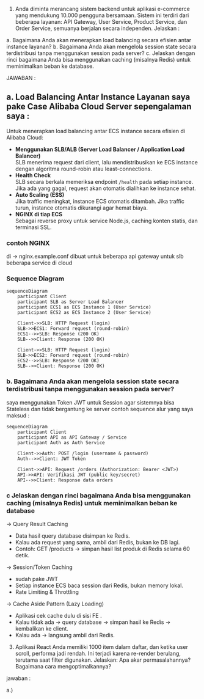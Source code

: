1. Anda diminta merancang sistem backend untuk aplikasi e-commerce yang mendukung 10.000 pengguna bersamaan. Sistem ini terdiri dari beberapa layanan: API Gateway, User Service, Product Service, dan Order Service, semuanya berjalan secara independen. Jelaskan :

a. Bagaimana Anda akan menerapkan load balancing secara efisien antar instance layanan?
b. Bagaimana Anda akan mengelola session state secara terdistribusi tanpa menggunakan session pada server?
c. Jelaskan dengan rinci bagaimana Anda bisa menggunakan caching (misalnya Redis) untuk meminimalkan beban ke database.

JAWABAN :
## a. Load Balancing Antar Instance Layanan saya pake Case Alibaba Cloud Server sepengalaman saya :
Untuk menerapkan load balancing antar ECS instance secara efisien di Alibaba Cloud:
- **Menggunakan SLB/ALB (Server Load Balancer / Application Load Balancer)**  
  SLB menerima request dari client, lalu mendistribusikan ke ECS instance dengan algoritma round-robin atau least-connections.
- **Health Check**  
  SLB secara berkala memeriksa endpoint `/health` pada setiap instance. Jika ada yang gagal, request akan otomatis dialihkan ke instance sehat.
- **Auto Scaling (ESS)**  
  Jika traffic meningkat, instance ECS otomatis ditambah. Jika traffic turun, instance otomatis dikurangi agar hemat biaya.
- **NGINX di tiap ECS**  
  Sebagai reverse proxy untuk service Node.js, caching konten statis, dan terminasi SSL.

### contoh NGINX
di -> nginx.example.conf
dibuat untuk beberapa api gateway untuk slb beberapa service di cloud

### Sequence Diagram
```mermaid
sequenceDiagram
    participant Client
    participant SLB as Server Load Balancer
    participant ECS1 as ECS Instance 1 (User Service)
    participant ECS2 as ECS Instance 2 (User Service)

    Client->>SLB: HTTP Request (login)
    SLB->>ECS1: Forward request (round-robin)
    ECS1-->>SLB: Response (200 OK)
    SLB-->>Client: Response (200 OK)

    Client->>SLB: HTTP Request (login)
    SLB->>ECS2: Forward request (round-robin)
    ECS2-->>SLB: Response (200 OK)
    SLB-->>Client: Response (200 OK)
 ```

### b. Bagaimana Anda akan mengelola session state secara terdistribusi tanpa menggunakan session pada server?

saya menggunakan Token JWT untuk Session agar sistemnya bisa Stateless dan tidak bergantung ke server
contoh sequence alur yang saya maksud :
```mermaid
sequenceDiagram
    participant Client
    participant API as API Gateway / Service
    participant Auth as Auth Service

    Client->>Auth: POST /login (username & password)
    Auth-->>Client: JWT Token

    Client->>API: Request /orders (Authorization: Bearer <JWT>)
    API->>API: Verifikasi JWT (public key/secret)
    API-->>Client: Response data orders
```

### c  Jelaskan dengan rinci bagaimana Anda bisa menggunakan caching (misalnya Redis) untuk meminimalkan beban ke database

-> Query Result Caching
- Data hasil query database disimpan ke Redis.
- Kalau ada request yang sama, ambil dari Redis, bukan ke DB lagi.
- Contoh: GET /products → simpan hasil list produk di Redis selama 60 detik.

-> Session/Token Caching
- sudah pake JWT
- Setiap instance ECS baca session dari Redis, bukan memory lokal.
- Rate Limiting & Throttling

-> Cache Aside Pattern (Lazy Loading)
- Aplikasi cek cache dulu di sisi FE .
- Kalau tidak ada → query database → simpan hasil ke Redis → kembalikan ke client.
- Kalau ada → langsung ambil dari Redis.


3. Aplikasi React Anda memiliki 1000 item dalam daftar, dan ketika user scroll, performa jadi rendah. Ini terjadi karena re-render berulang, terutama saat filter digunakan. Jelaskan:
Apa akar permasalahannya?
Bagaimana cara mengoptimalkannya?

jawaban :

a.)